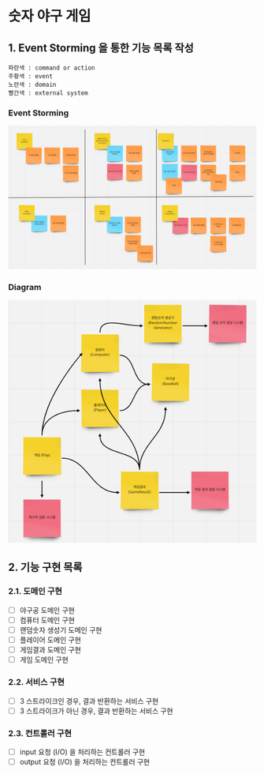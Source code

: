 # 숫자 야구 게임
## 1. Event Storming 을 통한 기능 목록 작성
```
파란색 : command or action
주황색 : event
노란색 : domain
빨간색 : external system
```
### Event Storming
![img.png](png/event_storming.png)
### Diagram
![img_1.png](png/diagram.png)

## 2. 기능 구현 목록
### 2.1. 도메인 구현
- [ ] 야구공 도메인 구현
- [ ] 컴퓨터 도메인 구현
- [ ] 랜덤숫자 생성기 도메인 구현
- [ ] 플레이어 도메인 구현 
- [ ] 게임결과 도메인 구현
- [ ] 게임 도메인 구현
### 2.2. 서비스 구현
- [ ] 3 스트라이크인 경우, 결과 반환하는 서비스 구현
- [ ] 3 스트라이크가 아닌 경우, 결과 반환하는 서비스 구현
### 2.3. 컨트롤러 구현
- [ ] input 요청 (I/O) 을 처리하는 컨트롤러 구현
- [ ] output 요청 (I/O) 을 처리하는 컨트롤러 구현